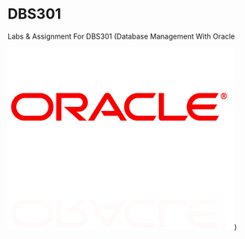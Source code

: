 # DBS301
Labs &amp; Assignment For DBS301 (Database Management With Oracle

![Alt text](screenshot.png))
